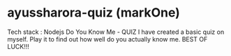 # ayussharora-quiz (markOne)
Tech stack : Nodejs
Do You Know Me - QUIZ
I have created a basic quiz on myself. Play it to find out how well do you actually know me. BEST OF LUCK!!!

